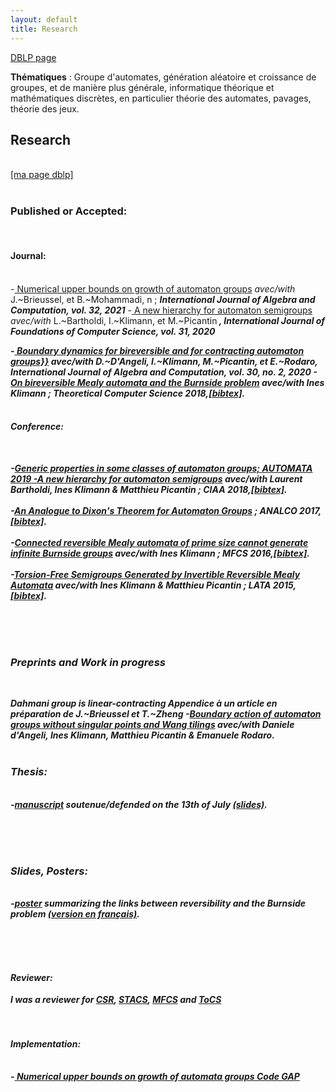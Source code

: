 ```yaml
---
layout: default
title: Research
---
```



[DBLP page](https://dblp.org/pid/153/1880.html)

__Thématiques__ : Groupe d'automates, génération aléatoire et croissance de groupes, 
et de manière plus générale, informatique théorique et mathématiques discrètes, en particulier théorie des automates, pavages, théorie des jeux.


<h2 class="a"> Research </h2>
<br>
<a href="http://dblp2.uni-trier.de/pers/hd/g/Godin:Thibault" target="_blank">[ma page dblp]</a> 
<br>
<br> 
<h3> Published or Accepted: </h3>
<br>
<h4> Journal: </h4>
<br>			
-<a href="hhttps://doi.org/10.1142/S0218196722500072" target="_blank"> Numerical upper bounds on growth of automaton groups</a> <i> avec/with </i> J.~Brieussel, et B.~Mohammadi, n ; <b><i> International Journal of Algebra and Computation, vol. 32,  2021</i></b>
-<a href="https://doi.org/10.1142/S0129054120420046" target="_blank"> A new hierarchy for automaton semigroups</a> <i> avec/with </i>   L.~Bartholdi, I.~Klimann, et M.~Picantin<b><i> , <b><i> International Journal of Foundations of Computer Science, vol. 31,  2020</i></b>

-<a href="\href{https://doi.org/10.1142/s021819672050006x" target="_blank"> Boundary dynamics for bireversible and for contracting automaton groups}}</a> <i> avec/with </i> D.~D'Angeli, I.~Klimann, M.~Picantin, et E.~Rodaro, <b><i> International Journal of Algebra and Computation, vol. 30, no. 2, 2020 </i></b>
-<a href="http://www.sciencedirect.com/science/article/pii/S0304397517307107?via%3Dihub" target="_blank">On bireversible Mealy automata and the Burnside problem</a> <i>avec/with </i> Ines Klimann ; <b><i>Theoretical Computer Science 2018</i></b>,<a href="https://dblp.org/rec/journals/tcs/GodinK18">[bibtex]</a>.
<br>
<br> 
<h4> Conference: </h4>
<br>

-<a href="https://hal.archives-ouvertes.fr/hal-02078031v1" target="_blank">Generic properties in some classes of automaton groups;  <b><i>AUTOMATA 2019</i></b>
-<a href="https://arxiv.org/abs/1803.09991" target="_blank">A new hierarchy for automaton semigroups</a>    <i>avec/with </i> Laurent Bartholdi, Ines Klimann & Matthieu Picantin ;    <b><i>CIAA 2018</i></b>,<a href="https://dblp2.uni-trier.de/rec/bibtex/conf/wia/BartholdiGKP18">[bibtex]</a>.					<br><br> 
-<a href="https://hal.inria.fr/hal-01378815" target="_blank">An Analogue to Dixon's Theorem for Automaton Groups</a> ; <b><i>ANALCO 2017</i></b>,<a href="http://dblp2.uni-trier.de/rec/bibtex/conf/analco/Godin17">[bibtex]</a>.		<br><br>
-<a href="http://arxiv.org/abs/1604.03270" target="_blank">Connected reversible Mealy automata of prime size cannot generate infinite Burnside groups</a>  <i>avec/with </i> Ines Klimann ; <b><i>MFCS 2016</i></b>,<a href="http://dblp2.uni-trier.de/rec/bibtex/conf/mfcs/GodinK16">[bibtex]</a>.<br><br>
-<a href="http://arxiv.org/abs/1410.4488" target="_blank">Torsion-Free Semigroups Generated by Invertible Reversible Mealy Automata</a>  <i>avec/with </i> Ines Klimann & Matthieu Picantin ; <b><i>LATA 2015</i></b>,<a href="http://dblp.uni-trier.de/rec/bibtex/conf/lata/GodinKP15">[bibtex]</a>.

<br>
<br>
<br>
<h3> Preprints and Work in progress </h3>
<br>

Dahmani group is linear-contracting <i>Appendice à un article en préparation de</i> J.~Brieussel et T.~Zheng
-<a href="http://arxiv.org/abs/1604.07736" target="_blank">Boundary action of automaton groups without singular points and Wang tilings</a>  <i>avec/with </i> Daniele d'Angeli, Ines Klimann, Matthieu Picantin & Emanuele Rodaro.
<br><br>
<h3> Thesis: </h3>
<br>
-<a href="https://tel.archives-ouvertes.fr/tel-01659453" target="_blank">manuscript</a>  <i>soutenue/defended</i> on the 13th of July <a href="./fichier/soutenance.pdf">(slides)</a>.

<br><br><br>

<h3> Slides, Posters: </h3>
<br>
-<a href="./fichier/poster_en.pdf" target="_blank">poster</a> summarizing the links between reversibility and the Burnside problem <a href="./fichier/poster_fr.pdf">(version en français)</a>.<br>

<br><br><br>


<h4> Reviewer:</h4>

I was a reviewer for  <a href="http://logic.pdmi.ras.ru/csr2016/" target="_blank">CSR</a>, <a href="http://www.stacs-conf.org/" target="_blank"> STACS</a>, <a href=" http://mfcs2017.cs.aau.dk/" target="_blank">MFCS</a> and <a href="http://www.editorialmanager.com/tocs/default.aspx" target="_blank">ToCS </a>
<br><br><br>




<h4> Implementation:</h4>
<br>
-<a href="https://www.irif.fr/~godin/automatongrowth.html" target="_blank"> Numerical upper bounds on growth of automata groups  <i>Code GAP</i>
<br><br><br>
</div>







